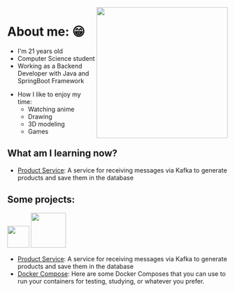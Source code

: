 <img src="https://media.giphy.com/media/ES4Vcv8zWfIt2/giphy.gif" width="300" height="300" align="right"/>  

# About me: 😁

- I'm 21 years old
- Computer Science student
- Working as a Backend Developer with Java and SpringBoot Framework
<!--
- Interests:
  - Microservices
  - Clean Architecture
  - Relational and Non-relational Databases
  - Kotlin-->
- How I like to enjoy my time:
  - Watching anime
  - Drawing
  - 3D modeling
  - Games

## What am I learning now?
- [Product Service](https://github.com/BEp0/product-service): A service for receiving messages via Kafka to generate products and save them in the database

## Some projects:

<div style="display: inline_block;">
  <img heigth="50" width="50" src="https://img.shields.io/badge/Java-FE6E00?style=for-the-badge&logo=java&logoColor=black">
  <!--
  <img heigth="60" width="80" src="https://img.shields.io/badge/Kotlin-410287?style=for-the-badge&logo=kotlin&logoColor=white">
  -->
  <img heigth="60" width="80" src="https://img.shields.io/badge/Docker-14354C?style=for-the-badge&logo=docker&logoColor=white">   
</div>

- [Product Service](https://github.com/BEp0/product-service): A service for receiving messages via Kafka to generate products and save them in the database
- [Docker Compose](https://github.com/BEp0/docker-composes): Here are some Docker Composes that you can use to run your containers for testing, studying, or whatever you prefer.
